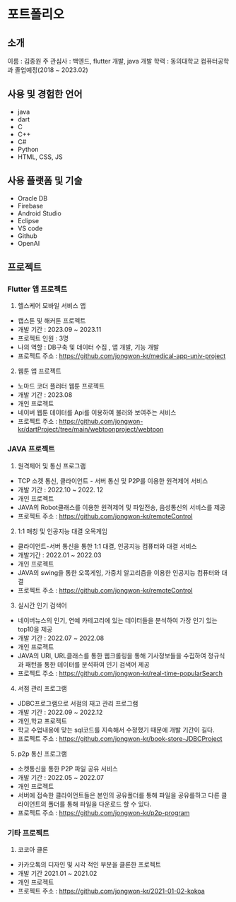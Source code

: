 # 포트폴리오
## 소개
이름 : 김종원
주 관심사 : 백엔드, flutter 개발, java 개발
학력 : 동의대학교 컴퓨터공학과 졸업예정(2018 ~ 2023.02)
## 사용 및 경험한 언어
- java
- dart
- C
- C++
- C#
- Python
- HTML, CSS, JS

## 사용 플랫폼 및 기술
- Oracle DB
- Firebase
- Android Studio
- Eclipse
- VS code
- Github
- OpenAI

## 프로젝트
### Flutter 앱 프로젝트
1. 헬스케어 모바일 서비스 앱
- 캡스톤 및 해커톤 프로젝트
- 개발 기간 : 2023.09 ~ 2023.11
- 프로젝트 인원 : 3명
- 나의 역할 : DB구축 및 데이터 수집 , 앱 개발, 기능 개발
- 프로젝트 주소 : https://github.com/jongwon-kr/medical-app-univ-project
  
2. 웹툰 앱 프로젝트
- 노마드 코더 플러터 웹툰 프로젝트
- 개발 기간 : 2023.08
- 개인 프로젝트
- 네이버 웹툰 데이터를 Api를 이용하여 불러와 보여주는 서비스
- 프로젝트 주소 : https://github.com/jongwon-kr/dartProject/tree/main/webtoonproject/webtoon

### JAVA 프로젝트
1. 원격제어 및 통신 프로그램
- TCP 소켓 통신, 클라이언트 - 서버 통신 및 P2P를 이용한 원격제어 서비스
- 개발 기간 : 2022.10 ~ 2022. 12
- 개인 프로젝트
- JAVA의 Robot클래스를 이용한 원격제어 및 파일전송, 음성통신의 서비스를 제공
- 프로젝트 주소 : https://github.com/jongwon-kr/remoteControl

2. 1:1 매칭 및 인공지능 대결 오목게임
- 클라이언트-서버 통신을 통한 1:1 대결, 인공지능 컴퓨터와 대결 서비스
- 개발기간 : 2022.01 ~ 2022.03
- 개인 프로젝트
- JAVA의 swing을 통한 오목게임, 가중치 알고리즘을 이용한 인공지능 컴퓨터와 대결
- 프로젝트 주소 : https://github.com/jongwon-kr/remoteControl

3. 실시간 인기 검색어
- 네이버뉴스의 인기, 연예 카테고리에 있는 데이터들을 분석하여 가장 인기 있는 top10을 제공
- 개발 기간 : 2022.07 ~ 2022.08
- 개인 프로젝트
- JAVA의 URI, URL클래스를 통한 웹크롤링을 통해 기사정보들을 수집하여 정규식과 패턴을 통한 데이터를 분석하여 인기 검색어 제공
- 프로젝트 주소 : https://github.com/jongwon-kr/real-time-popularSearch

4. 서점 관리 프로그램
- JDBC프로그램으로 서점의 재고 관리 프로그램
- 개발 기간 : 2022.09 ~ 2022.12
- 개인,학교 프로젝트
- 학교 수업내용에 맞는 sql코드를 지속해서 수정했기 때문에 개발 기간이 길다.
- 프로젝트 주소 : https://github.com/jongwon-kr/book-store-JDBCProject

5. p2p 통신 프로그램
- 소켓통신을 통한 P2P 파일 공유 서비스
- 개발 기간 : 2022.05 ~ 2022.07
- 개인 프로젝트
- 서버에 접속한 클라이언트들은 본인의 공유폴더를 통해 파일을 공유를하고 다른 클라이언트의 폴더를 통해 파일을 다운로드 할 수 있다.
- 프로젝트 주소 : https://github.com/jongwon-kr/p2p-program

### 기타 프로젝트
1. 코코아 클론
- 카카오톡의 디자인 및 시각 적인 부분을 클론한 프로젝트
- 개발 기간 2021.01 ~ 2021.02
- 개인 프로젝트
- 프로젝트 주소 : https://github.com/jongwon-kr/2021-01-02-kokoa
